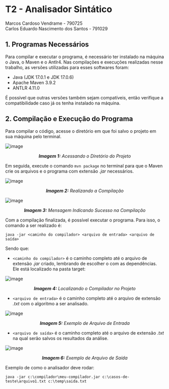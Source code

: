 # T2 - Analisador Sintático
Marcos Cardoso Vendrame - 790725 <br/>
Carlos Eduardo Nascimento dos Santos - 791029


## 1.	Programas Necessários
Para compilar e executar o programa, é necessário ter instalado na máquina o Java, o Maven e o Antlr4. 
Nas compilações e execuções realizadas nesse trabalho, as versões utilizadas para esses softwares foram:

- Java (JDK 17.0.1 e JDK 17.0.6)
- Apache Maven 3.9.2
- ANTLR 4.11.0

É possível que outras versões também sejam compatíveis, então verifique a compatibilidade caso já os tenha instalado na máquina.

## 2.	Compilação e Execução do Programa
Para compilar o código, acesse o diretório em que foi salvo o projeto em sua máquina pelo terminal.
 
   ![image](https://github.com/mvtehutd/la-sintatico/assets/100847921/0b1fe3d6-6275-4459-82b0-fbeb015f46a1)
 <p align="center"><i><b>Imagem 1:</b> Acessando o Diretório do Projeto</i></p>

Em seguida, execute o comando ```mvn package``` no terminal para que o Maven crie os arquivos e o programa com extensão *.jar* necessários.
  
   ![image](https://github.com/mvtehutd/la-sintatico/assets/100847921/0066461e-a7e2-4bc5-aae6-a0b317e02ca9)
<p align="center"><i><b>Imagem 2:</b> Realizando a Compilação</i></p>

![image](https://github.com/mvtehutd/la-sintatico/assets/100847921/cadce2ee-d697-4d2d-9e8d-43d0ffdcc652)
<p align="center"><i><b>Imagem 3:</b> Mensagem Indicando Sucesso na Compilação</i></p>

Com a compilação finalizada, é possível executar o programa. Para isso, o comando a ser realizado é:

```java -jar <caminho do compilador> <arquivo de entrada> <arquivo de saída>```

  Sendo que: </br>
-	```<caminho do compilador>``` é o caminho completo até o arquivo de extensão *.jar* criado, lembrando de escolher o com as dependências. Ele está localizado na pasta target:
 
 ![image](https://github.com/mvtehutd/la-sintatico/assets/100847921/53205879-8551-464e-be8d-026c009c25c6)
<p align="center"><i><b>Imagem 4:</b> Localizando o Compilador no Projeto</i></p>

-	```<arquivo de entrada>``` é o caminho completo até o arquivo de extensão *.txt* com o algoritmo a ser analisado.

 ![image](https://github.com/mvtehutd/la-sintatico/assets/100847921/350d091b-323a-401a-ad55-6f4d7fb66920)
<p align="center"><i><b>Imagem 5:</b> Exemplo de Arquivo de Entrada</i></p>

-	```<arquivo de saída>``` é o caminho completo até o arquivo de extensão *.txt* na qual serão salvos os resultados da análise.

 ![image](https://github.com/mvtehutd/la-sintatico/assets/100847921/e7e2df01-9b9f-4ed2-a206-0af9bd4e19cb)
<p align="center"><i><b>Imagem 6:</b> Exemplo de Arquivo de Saída</i></p>

Exemplo de como o analisador deve rodar:
```
java -jar c:\compilador\meu-compilador.jar c:\casos-de-teste\arquivo1.txt c:\temp\saida.txt
```
